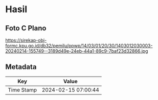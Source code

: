 # Hasil

## Foto C Plano

https://sirekap-obj-formc.kpu.go.id/db32/pemilu/ppwp/14/03/01/20/30/1403012030003-20240214-155749--3189d49e-24eb-44a1-89c9-7baf23d32866.jpg


## Metadata

| Key        | Value               |
| ---------- | ------------------- |
| Time Stamp | 2024-02-15 07:00:44 |



